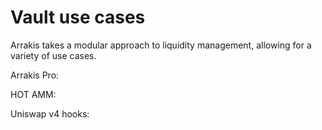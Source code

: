 # Vault use cases

Arrakis takes a modular approach to liquidity management, allowing for a variety of use cases.


Arrakis Pro:


HOT AMM:


Uniswap v4 hooks:


